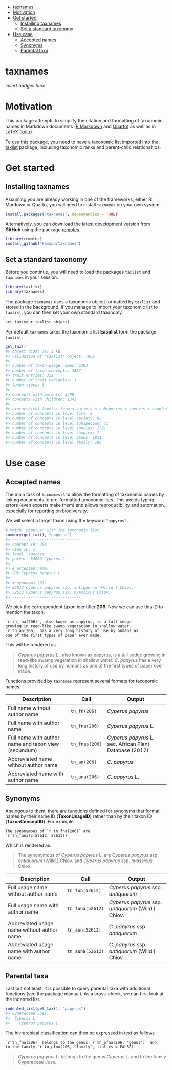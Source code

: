 

- [taxnames](#taxnames)
- [Motivation](#motivation)
- [Get started](#get-started)
  - [Installing taxnames](#installing-taxnames)
  - [Set a standard taxonomy](#set-a-standard-taxonomy)
- [Use case](#use-case)
  - [Accepted names](#accepted-names)
  - [Synonyms](#synonyms)
  - [Parental taxa](#parental-taxa)

# taxnames

*insert badges here*

# Motivation

This package attempts to simplify the citation and formatting of
taxonomic names in Markdown documents ([R
Markdown](https://rmarkdown.rstudio.com/) and
[Quarto](https://quarto.org/)) as well as in LaTeX
([knitr](https://yihui.org/knitr/)).

To use this package, you need to have a taxonomic list imported into the
[taxlist](https://docs.ropensci.org/taxlist/) package, including
taxonomic ranks and parent-child relationships.

# Get started

## Installing taxnames

Assuming you are already working in one of the frameworks, either R
Mardown or Quarto, you will need to install `taxnames` on your own
system.

``` r
install.packages("taxnames", dependencies = TRUE)
```

Alternatively, you can download the latest development version from
**GitHub** using the package [remotes](https://remotes.r-lib.org/).

``` r
library(remotes)
install_github("kamapu/taxnames")
```

## Set a standard taxonomy

Before you continue, you will need to load the packages `taxlist` and
`taxnames` in your session.

``` r
library(taxlist)
library(taxnames)
```

The package `taxnames` uses a taxonomic object formatted by `taxlist`
and stored in the background. If you manage to import your taxonomic
list to `taxlist`, you can then set your own standard taxonomy.

``` r
set_tax(your_taxlist_object)
```

Per default `taxnames` takes the taxonomic list **Easplist** form the
package `taxlist`.

``` r
get_tax()
#> object size: 761.4 Kb 
#> validation of 'taxlist' object: TRUE 
#> 
#> number of taxon usage names: 5393 
#> number of taxon concepts: 3887 
#> trait entries: 311 
#> number of trait variables: 1 
#> taxon views: 3 
#> 
#> concepts with parents: 3698 
#> concepts with children: 1343 
#> 
#> hierarchical levels: form < variety < subspecies < species < complex < genus < family 
#> number of concepts in level form: 2
#> number of concepts in level variety: 95
#> number of concepts in level subspecies: 71
#> number of concepts in level species: 2521
#> number of concepts in level complex: 1
#> number of concepts in level genus: 1011
#> number of concepts in level family: 186
```

# Use case

## Accepted names

The main task of `taxnames` is to allow the formatting of taxonomic
names by linking documents to pre-formatted taxonomic lists. This avoids
typing errors (even experts make them) and allows reproducibility and
automation, especially for reporting on biodiversity.

We will select a target taxon using the keyword `"papyrus"`.

``` r
# Match 'papyrus' with the taxonomic list
summary(get_tax(), "papyrus")
#> ------------------------------ 
#> concept ID: 206 
#> view ID: 1 
#> level: species 
#> parent: 54853 Cyperus L. 
#> 
#> # accepted name: 
#> 206 Cyperus papyrus L. 
#> 
#> # synonyms (2): 
#> 52612 Cyperus papyrus ssp. antiquorum (Willd.) Chiov. 
#> 52613 Cyperus papyrus ssp. nyassicus Chiov. 
#> ------------------------------
```

We pick the correspondent taxon identifier **206**. Now we can use this
ID to mention the taxon.

    `r tn_fna(206)`, also known as papyrus, is a tall sedge
    growing in reed-like swamp vegetation in shallow water.
    `r tn_an(206)` has a very long history of use by humans as
    one of the first types of paper ever made.

This will be rendered as

> *Cyperus papyrus* L., also known as papyrus, is a tall sedge growing
> in reed-like swamp vegetation in shallow water. *C. papyrus* has a
> very long history of use by humans as one of the first types of paper
> ever made.

Functions provided by `taxnames` represent several formats for taxonomic
names.

| Description | Call | Output |
|----|----|----|
| Full name without author name | `tn_fn(206)` | *Cyperus papyrus* |
| Full name with author name | `tn_fna(206)` | *Cyperus papyrus* L. |
| Full name with author name and taxon view (secundum) | `tn_fnas(206)` | *Cyperus papyrus* L. sec. African Plant Database (2012) |
| Abbreviated name without author name | `tn_an(206)` | *C. papyrus* |
| Abbreviated name with author name | `tn_ana(206)` | *C. papyrus* L. |

## Synonyms

Analogous to them, there are functions defined for synonyms that format
names by their name ID (**TaxonUsageID**) rather than by their taxon ID
(**TaxonConceptID**). For example

    The synonymous of `r tn_fna(206)` are
    `r tn_funa(c(52612, 52613))`

Which is rendered as.

> The synonymous of *Cyperus papyrus* L. are *Cyperus papyrus* ssp.
> *antiquorum* (Willd.) Chiov. and *Cyperus papyrus* ssp. *nyassicus*
> Chiov.

| Description | Call | Output |
|----|----|----|
| Full usage name without author name | `tn_fun(52612)` | *Cyperus papyrus* ssp. *antiquorum* |
| Full usage name with author name | `tn_funa(52612)` | *Cyperus papyrus* ssp. *antiquorum* (Willd.) Chiov. |
| Abbreviated usage name without author name | `tn_aun(52612)` | *C. papyrus* ssp. *antiquorum* |
| Abbreviated usage name with author name | `tn_auna(52612)` | *C. papyrus* ssp. *antiquorum* (Willd.) Chiov. |

## Parental taxa

Last but not least, it is possible to query parental taxa with
additional functions (see the package manual). As a cross-check, we can
first look at the indented list.

``` r
indented_list(get_tax(), "papyrus")
#> Cyperaceae Juss.
#>  Cyperus L.
#>    Cyperus papyrus L.
```

The hierarchical classification can then be expressed in text as follows

    `r tn_fna(206)` belongs to the genus `r tn_pfna(206, "genus")` and
    to the family `r tn_pfna(206, "family", italics = FALSE)`

> *Cyperus papyrus* L. belongs to the genus *Cyperus* L. and to the
> family Cyperaceae Juss.
